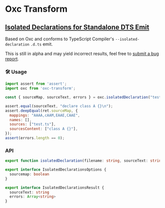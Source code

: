 # Oxc Transform

## [Isolated Declarations for Standalone DTS Emit](https://devblogs.microsoft.com/typescript/announcing-typescript-5-5-beta/#isolated-declarations)

Based on Oxc and conforms to TypeScript Compiler's `--isolated-declaration` `.d.ts` emit.

This is still in alpha and may yield incorrect results, feel free to [submit a bug report](https://github.com/oxc-project/oxc/issues/new?assignees=&labels=C-bug&projects=&template=bug_report.md&title=isolated-declarations:).

### 🛠️ Usage

```javascript
import assert from 'assert';
import oxc from 'oxc-transform';

const { sourceMap, sourceText, errors } = oxc.isolatedDeclaration("test.ts", "class A {}", { sourcemap: true });

assert.equal(sourceText, "declare class A {}\n");
assert.deepEqual(ret.sourceMap, {
  mappings: "AAAA,cAAM,EAAE,CAAE",
  names: [],
  sources: ["test.ts"],
  sourcesContent: ["class A {}"],
});
assert(errors.length == 0);
```

### API

```typescript
export function isolatedDeclaration(filename: string, sourceText: string, options: IsolatedDeclarationsOptions): IsolatedDeclarationsResult

export interface IsolatedDeclarationsOptions {
  sourcemap: boolean
}

export interface IsolatedDeclarationsResult {
  sourceText: string
  errors: Array<string>
}
```
